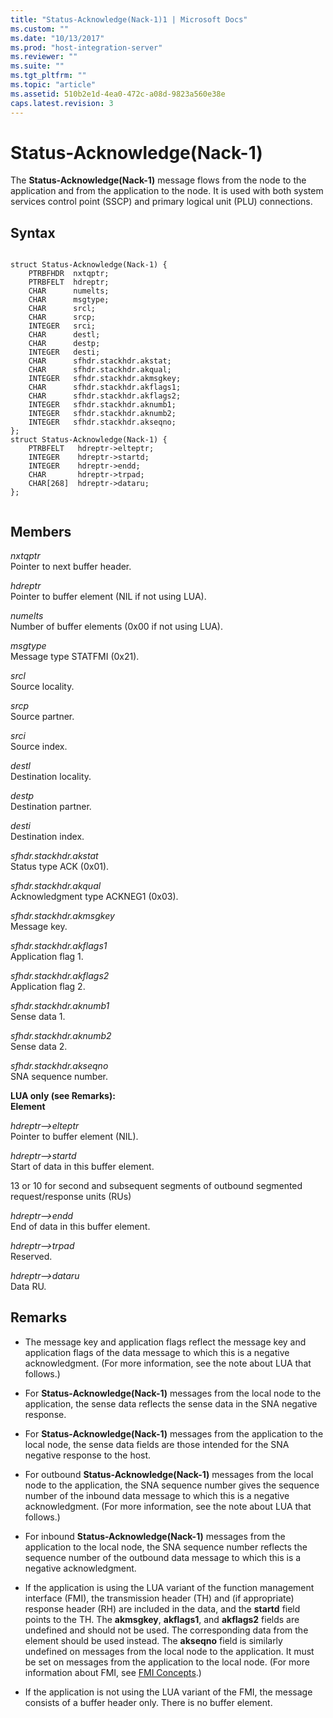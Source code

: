 ```yaml
---
title: "Status-Acknowledge(Nack-1)1 | Microsoft Docs"
ms.custom: ""
ms.date: "10/13/2017"
ms.prod: "host-integration-server"
ms.reviewer: ""
ms.suite: ""
ms.tgt_pltfrm: ""
ms.topic: "article"
ms.assetid: 510b2e1d-4ea0-472c-a08d-9823a560e38e
caps.latest.revision: 3
---
```

# Status-Acknowledge(Nack-1)
The **Status-Acknowledge(Nack-1)** message flows from the node to the application and from the application to the node. It is used with both system services control point (SSCP) and primary logical unit (PLU) connections.  
  
## Syntax  
  
```  
  
struct Status-Acknowledge(Nack-1) {  
    PTRBFHDR  nxtqptr;  
    PTRBFELT  hdreptr;  
    CHAR      numelts;  
    CHAR      msgtype;  
    CHAR      srcl;  
    CHAR      srcp;  
    INTEGER   srci;  
    CHAR      destl;  
    CHAR      destp;  
    INTEGER   desti;  
    CHAR      sfhdr.stackhdr.akstat;  
    CHAR      sfhdr.stackhdr.akqual;  
    INTEGER   sfhdr.stackhdr.akmsgkey;  
    CHAR      sfhdr.stackhdr.akflags1;  
    CHAR      sfhdr.stackhdr.akflags2;  
    INTEGER   sfhdr.stackhdr.aknumb1;  
    INTEGER   sfhdr.stackhdr.aknumb2;  
    INTEGER   sfhdr.stackhdr.akseqno;  
};   
struct Status-Acknowledge(Nack-1) {  
    PTRBFELT   hdreptr->elteptr;  
    INTEGER    hdreptr->startd;  
    INTEGER    hdreptr->endd;  
    CHAR       hdreptr->trpad;  
    CHAR[268]  hdreptr->dataru;  
};  
  
```  
  
## Members  
 *nxtqptr*  
 Pointer to next buffer header.  
  
 *hdreptr*  
 Pointer to buffer element (NIL if not using LUA).  
  
 *numelts*  
 Number of buffer elements (0x00 if not using LUA).  
  
 *msgtype*  
 Message type STATFMI (0x21).  
  
 *srcl*  
 Source locality.  
  
 *srcp*  
 Source partner.  
  
 *srci*  
 Source index.  
  
 *destl*  
 Destination locality.  
  
 *destp*  
 Destination partner.  
  
 *desti*  
 Destination index.  
  
 *sfhdr.stackhdr.akstat*  
 Status type ACK (0x01).  
  
 *sfhdr.stackhdr.akqual*  
 Acknowledgment type ACKNEG1 (0x03).  
  
 *sfhdr.stackhdr.akmsgkey*  
 Message key.  
  
 *sfhdr.stackhdr.akflags1*  
 Application flag 1.  
  
 *sfhdr.stackhdr.akflags2*  
 Application flag 2.  
  
 *sfhdr.stackhdr.aknumb1*  
 Sense data 1.  
  
 *sfhdr.stackhdr.aknumb2*  
 Sense data 2.  
  
 *sfhdr.stackhdr.akseqno*  
 SNA sequence number.  
  
 **LUA only (see Remarks):**  
**Element**  
  
 *hdreptr–>elteptr*  
 Pointer to buffer element (NIL).  
  
 *hdreptr–>startd*  
 Start of data in this buffer element.  
  
 13 or 10 for second and subsequent segments of outbound segmented request/response units (RUs)  
  
 *hdreptr–>endd*  
 End of data in this buffer element.  
  
 *hdreptr–>trpad*  
 Reserved.  
  
 *hdreptr–>dataru*  
 Data RU.  
  
## Remarks  
  
-   The message key and application flags reflect the message key and application flags of the data message to which this is a negative acknowledgment. (For more information, see the note about LUA that follows.)  
  
-   For **Status-Acknowledge(Nack-1)** messages from the local node to the application, the sense data reflects the sense data in the SNA negative response.  
  
-   For **Status-Acknowledge(Nack-1)** messages from the application to the local node, the sense data fields are those intended for the SNA negative response to the host.  
  
-   For outbound **Status-Acknowledge(Nack-1)** messages from the local node to the application, the SNA sequence number gives the sequence number of the inbound data message to which this is a negative acknowledgment. (For more information, see the note about LUA that follows.)  
  
-   For inbound **Status-Acknowledge(Nack-1)** messages from the application to the local node, the SNA sequence number reflects the sequence number of the outbound data message to which this is a negative acknowledgment.  
  
-   If the application is using the LUA variant of the function management interface (FMI), the transmission header (TH) and (if appropriate) response header (RH) are included in the data, and the **startd** field points to the TH. The **akmsgkey**, **akflags1**, and **akflags2** fields are undefined and should not be used. The corresponding data from the element should be used instead. The **akseqno** field is similarly undefined on messages from the local node to the application. It must be set on messages from the application to the local node. (For more information about FMI, see [FMI Concepts](../Topic/FMI%20Concepts2.md).)  
  
-   If the application is not using the LUA variant of the FMI, the message consists of a buffer header only. There is no buffer element.